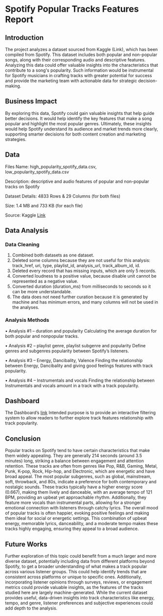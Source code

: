 # Spotify Popular Tracks Features Report

## Introduction	
The project analyzes a dataset sourced from Kaggle (Link), which has been compiled from Spotify. This dataset includes both popular and non-popular songs, along with their corresponding audio and descriptive features. Analyzing this data could offer valuable insights into the characteristics that contribute to a song's popularity. Such information would be instrumental for Spotify musicians in crafting tracks with greater potential for success and provide the marketing team with actionable data for strategic decision-making. 

## Business Impact
By exploring this data, Spotify could gain valuable insights that help guide better decisions. It would help identify the key features that make a song popular and highlight the most popular genres. Ultimately, these insights would help Spotify understand its audience and market trends more clearly, supporting smarter decisions for both content creation and marketing strategies.

## Data
Files Name: high_popularity_spotify_data.csv, low_popularity_spotify_data.csv

Description: descriptive and audio features of popular and non-popular tracks on Spotify 

Dataset Details:  4833 Rows & 29 Columns (for both files)

Size: 1.4 MB and 733 KB (for each file)

Source: Kaggle [Link](https://www.kaggle.com/datasets/solomonameh/spotify-music-dataset?select=low_popularity_spotify_data.csv)

## Data Analysis
### Data Cleaning
1. Combined both datasets as one dataset.
2. Deleted some columns because they are not useful for this analysis: track_href, uri, type, playlist_id, analysis_url, track_album_id, id.
3. Deleted every record that has missing inputs, which are only 5 records.
4. Converted loudness to a positive value, because disable unit cannot be represented as a negative value.
5. Converted duration (duration_ms) from milliseconds to seconds so it can be more understandable.
6. The data does not need further curation because it is generated by machine and has minimum errors, and many columns will not be used in the analyses.
### Analysis Methods

• Analysis #1 – duration and popularity
Calculating the average duration for both popular and nonpopular tracks.

• Analysis #2 – playlist genre, playlist subgenre and popularity
Define genres and subgenres popularity between Spotify’s  listeners.

• Analysis #3 – Energy, Dancibality, Valence
Finding the relationship between Energy, Dancibality and giving good feelings features with track popularity.

• Analysis #4 – Instrumentals and vocals
Finding the relationship between Instrumentals and vocals amount in a track with a track popularity.

## Dashboard
The Dashboard’s [link](https://public.tableau.com/views/SpotifyWhatmakesapopulartrackonSpotify/Dashboard1?:language=en-US&:sid=&:redirect=auth&:display_count=n&:origin=viz_share_link) Intended purpose is to provide an interactive filtering system to allow readers to further explore track features relationship with track popularity.

## Conclusion
Popular tracks on Spotify tend to have certain characteristics that make them widely appealing. They are generally 214 seconds (around 3.5 minutes) long, striking a balance between engagement and attention retention. These tracks are often from genres like Pop, R&B, Gaming, Metal, Punk, K-pop, Rock, Hip-hop, and Electronic, which are energetic and have broad appeal. The most popular subgenres, such as global, mainstream, soft, throwback, and 80s, indicate a preference for both contemporary and nostalgic sounds. These tracks typically have a higher energy score (0.667), making them lively and danceable, with an average tempo of 121 BPM, providing an upbeat yet approachable rhythm. Additionally, they feature more vocals than instrumental parts, allowing for a stronger emotional connection with listeners through catchy lyrics. The overall mood of popular tracks is often happier, evoking positive feelings and making them ideal for social or energetic settings. This combination of upbeat energy, memorable lyrics, danceability, and a moderate tempo makes these tracks highly engaging, ensuring they appeal to a broad audience.

## Future Works
Further exploration of this topic could benefit from a much larger and more diverse dataset, potentially including data from different platforms beyond Spotify, to get a broader understanding of what makes a track popular across various listener groups. This could help identify trends that are consistent across platforms or unique to specific ones. Additionally, incorporating listener opinions through surveys, reviews, or engagement metrics could provide valuable insights, as the features of the tracks studied here are largely machine-generated. While the current dataset provides useful, data-driven insights into track characteristics like energy, tempo, and genre, listener preferences and subjective experiences could add depth to the analysis.
